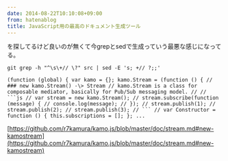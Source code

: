 ```yaml
---
date: 2014-08-22T10:10:08+09:00
from: hatenablog
title: JavaScript用の最高のドキュメント生成ツール
---
```

を探してるけど良いのが無くて今grepとsedで生成っていう最悪な感じになってる。

```
git grep -h "^\s\+// \?" src | sed -E 's; +// ?;;'
```

```
(function (global) { var kamo = {}; kamo.Stream = (function () { // ### new kamo.Stream() -\> Stream // kamo.Stream is a class for composable mediator, basically for Pub/Sub messaging model. // // ```js // var stream = new kamo.Stream(); // stream.subscribe(function (message) { // console.log(message); // }); // stream.publish(1); // stream.publish(2); // stream.publish(3); // ``` // var Constructor = function () { this.subscriptions = []; }; ...
```

[https://github.com/r7kamura/kamo.js/blob/master/doc/stream.md#new-kamostream](https://github.com/r7kamura/kamo.js/blob/master/doc/stream.md#new-kamostream)

